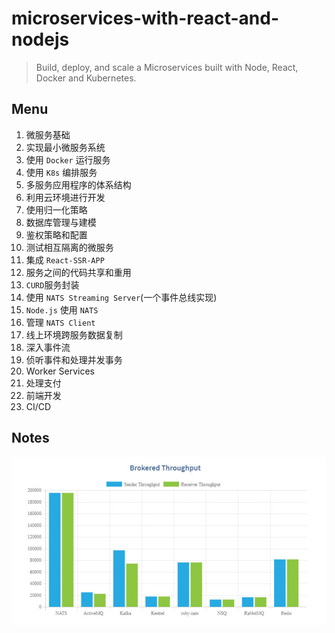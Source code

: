 # microservices-with-react-and-nodejs

> Build, deploy, and scale a Microservices built with Node, React, Docker and Kubernetes.

## Menu

1. 微服务基础
2. 实现最小微服务系统
3. 使用 `Docker` 运行服务
4. 使用 `K8s` 编排服务
5. 多服务应用程序的体系结构
6. 利用云环境进行开发
7. 使用归一化策略
8. 数据库管理与建模
9. 鉴权策略和配置
10. 测试相互隔离的微服务
11. 集成 `React-SSR-APP`
12. 服务之间的代码共享和重用
13. `CURD`服务封装
14. 使用 `NATS Streaming Server`(一个事件总线实现)
15. `Node.js` 使用 `NATS`
16. 管理 `NATS Client`
17. 线上环境跨服务数据复制
18. 深入事件流
19. 侦听事件和处理并发事务
20. Worker Services
21. 处理支付
22. 前端开发
23. CI/CD

## Notes

![nats1](/images/nats.jpg)
